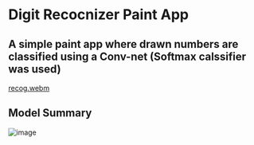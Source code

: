 # Digit Recocnizer Paint App

## A simple paint app where drawn numbers are classified using a Conv-net (Softmax calssifier was used)

[recog.webm](https://user-images.githubusercontent.com/61319952/190704280-12e0e2a9-3514-4a60-b2ed-4efb51d5e209.webm)

## Model Summary
![image](https://user-images.githubusercontent.com/61319952/190706009-05922979-a7fb-41cc-ab03-f1461b9bcda4.png)
